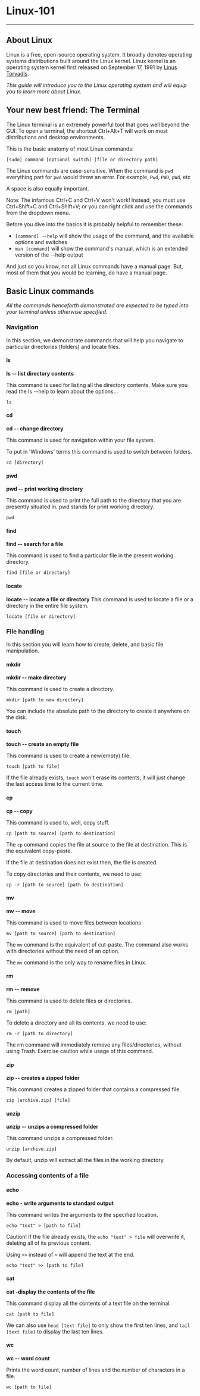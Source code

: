 # Linux-101

--------------------------------------------------------------------------------

## About Linux

Linux is a free, open-source operating system. It broadly denotes operating systems distributions built around the Linux kernel. Linux kernel is an operating system kernel first released on September 17, 1991 by [Linus Torvadls](https://en.wikipedia.org/wiki/Linus_Torvalds).

_This guide will introduce you to the Linux operating system and will equip you to learn more about Linux._

## Your new best friend: The Terminal

The Linux terminal is an extremely powerful tool that goes well beyond the GUI. To open a terminal, the shortcut Ctrl+Alt+T will work on most distributions and desktop environments.

This is the basic anatomy of most Linux commands:

```shell
[sudo] command [optional switch] [file or directory path]
```

The Linux commands are case-sensitive. When the command is `pwd` everything part for `pwd` would throw an error. For example, `Pwd`, `PWD`, `pWd`, etc

A space is also equally important.

Note: The infamous Ctrl+C and Ctrl+V won't work! Instead, you must use Ctrl+Shift+C and Ctrl+Shift+V; or you can right click and use the commands from the dropdown menu.

Before you dive into the basics it is probably helpful to remember these:

- `[command] --help` will show the usage of the command, and the available options and switches
- `man [command]` will show the command's manual, which is an extended version of the --help output

And just so you know, not all Linux commands have a manual page. But, most of them that you would be learning, do have a manual page.

## Basic Linux commands

_All the commands henceforth demonstrated are expected to be typed into your terminal unless otherwise specified._

### Navigation

In this section, we demonstrate commands that will help you navigate to particular directories (folders) and locate files.

#### ls

**ls -- list directory contents**

This command is used for listing all the directory contents. Make sure you read the ls --help to learn about the options...

```shell
ls
```

#### cd

**cd -- change directory**

This command is used for navigation within your file system.

To put in 'Windows' terms this command is used to switch between folders.

```shell
cd [directory]
```

#### pwd

**pwd -- print working directory**

This command is used to print the full path to the directory that you are presently situated in. pwd stands for print working directory.

```shell
pwd
```

#### find

**find -- search for a file**

This command is used to find a particular file in the present working directory.

```shell
find [file or directory]
```

#### locate

**locate -- locate a file or directory** This command is used to locate a file or a directory in the entire file system.

```shell
locate [file or directory]
```

### File handling

In this section you will learn how to create, delete, and basic file manipulation.

#### mkdir

**mkdir -- make directory**

This command is used to create a directory.

```shell
mkdir [path to new directory]
```

You can include the absolute path to the directory to create it anywhere on the disk.

#### touch

**touch -- create an empty file**

This command is used to create a new(empty) file.

```shell
touch [path to file]
```

If the file already exists, `touch` won't erase its contents, it will just change the last access time to the current time.

#### cp

**cp -- copy**

This command is used to, well, copy stuff.

```shell
cp [path to source] [path to destination]
```

The `cp` command copies the file at source to the file at destination. This is the equivalent copy-paste.

If the file at destination does not exist then, the file is created.

To copy directories and their contents, we need to use:

```shell
cp -r [path to source] [path to destination]
```

#### mv

**mv -- move**

This command is used to move files between locations

```shell
mv [path to source] [path to destination]
```

The `mv` command is the equivalent of cut-paste. The command also works with directories without the need of an option.

The `mv` command is the only way to rename files in Linux.

#### rm

**rm -- remove**

This command is used to delete files or directories.

```shell
rm [path]
```

To delete a directory and all its contents, we need to use:

```shell
rm -r [path to directory]
```

The rm command will immediately remove any files/directories, without using Trash. Exercise caution while usage of this command.

#### zip

**zip -- creates a zipped folder**

This command creates a zipped folder that contains a compressed file.

```shell
zip [archive.zip] [file]
```

#### unzip

**unzip -- unzips a compressed folder**

This command unzips a compressed folder.

```shell
unzip [archive.zip]
```

By default, unzip will extract all the files in the working directory.

### Accessing contents of a file

#### echo

**echo - write arguments to standard output**

This command writes the arguments to the specified location.

```shell
echo "text" > [path to file]
```

Caution! If the file already exists, the `echo "text" > file` will overwrite it, deleting all of its previous content.

Using `>>` instead of `>` will append the text at the end.

```shell
echo "text" >> [path to file]
```

#### cat

**cat -display the contents of the file**

This command display all the contents of a text file on the terminal.

```shell
cat [path to file]
```

We can also use `head [text file]` to only show the first ten lines, and `tail [text file]` to display the last ten lines.

#### wc

**wc -- word count**

Prints the word count, number of lines and the number of characters in a file.

```shell
wc [path to file]
```
